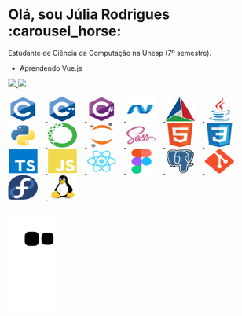 <h1 align="left">Olá, sou Júlia Rodrigues :carousel_horse: </h1> 

Estudante de Ciência da Computação na Unesp (7º semestre).

- Aprendendo Vue.js

<div>
  <a href="https://github.com/juliarmn">
  <img height="180em" src="https://github-readme-stats.vercel.app/api?username=juliarmn&show_icons=true&theme=bear&include_all_commits=true&count_private=true"/>
  <img height="180em" src="https://github-readme-stats.vercel.app/api/top-langs/?username=juliarmn&layout=compact&langs_count=9&count_private=true&theme=bear"/>
 </div>
  
  <br>
  
  <div style="display: inline_block">
    
   <img style="padding:0 1rem 0 0" height="50" width="60" src="https://raw.githubusercontent.com/devicons/devicon/master/icons/c/c-original.svg">
   <img style="padding:0 1rem 0 0" height="50" width="60" src="https://github.com/devicons/devicon/blob/master/icons/cplusplus/cplusplus-original.svg">
   <img style="padding:0 1rem 0 0" height="50" width="60" src="https://github.com/devicons/devicon/blob/master/icons/csharp/csharp-original.svg">
   <img style="padding:0 1rem 0 0" height="50" width="60" src="https://github.com/devicons/devicon/blob/master/icons/dot-net/dot-net-original.svg">
   <img style="padding:0 1rem 0 0" height="50" width="60" src="https://github.com/devicons/devicon/blob/master/icons/cmake/cmake-original.svg">
   <img style="padding:0 1rem 0 0" height="50" width="60" src="https://raw.githubusercontent.com/devicons/devicon/master/icons/java/java-original.svg">
   <img style="padding:0 1rem 0 0" height="50" width="60" src="https://raw.githubusercontent.com/devicons/devicon/master/icons/python/python-original.svg">
   <img style="padding:0 1rem 0 0" height="50" width="60" src="https://raw.githubusercontent.com/devicons/devicon/master/icons/anaconda/anaconda-original.svg">
   <img style="padding:0 1rem 0 0" height="50" width="60" src="https://raw.githubusercontent.com/devicons/devicon/master/icons/jupyter/jupyter-original.svg">
   <img style="padding:0 1rem 0 0" height="50" width="60" src="https://raw.githubusercontent.com/devicons/devicon/master/icons/sass/sass-original.svg">
   <img style="padding:0 1rem 0 0" height="50" width="60" src="https://raw.githubusercontent.com/devicons/devicon/master/icons/html5/html5-original.svg">
   <img style="padding:0 1rem 0 0" height="50" width="60" src="https://raw.githubusercontent.com/devicons/devicon/master/icons/css3/css3-original.svg">
   <img style="padding:0 1rem 0 0" height="50" width="60" src="https://github.com/devicons/devicon/blob/master/icons/typescript/typescript-plain.svg">
   <img style="padding:0 1rem 0 0" height="50" width="60" src="https://github.com/devicons/devicon/blob/master/icons/javascript/javascript-plain.svg">
   <img style="padding:0 1rem 0 0" height="50" width="60" src="https://github.com/devicons/devicon/blob/master/icons/react/react-original.svg">
   <img style="padding:0 1rem 0 0" height="50" width="60" src="https://github.com/devicons/devicon/blob/master/icons/figma/figma-original.svg">
   <img style="padding:0 1rem 0 0" height="50" width="60" src="https://github.com/devicons/devicon/blob/master/icons/postgresql/postgresql-original.svg">
   <img style="padding:0 1rem 0 0" height="50" width="60" src="https://github.com/devicons/devicon/blob/master/icons/git/git-original.svg">
   <img style="padding:0 1rem 0 0" height="50" width="60" src="https://github.com/devicons/devicon/blob/master/icons/fedora/fedora-original.svg">
   <img style="padding:0 1rem 0 0" height="50" width="60" src="https://github.com/devicons/devicon/blob/master/icons/linux/linux-original.svg">
   
  </div>

  ##
  
![Snake animation](https://github.com/juliarmn/juliarmn/blob/output/github-contribution-grid-snake.svg)
<!---
juliarmn/juliarmn is a ✨ special ✨ repository because its `README.md` (this file) appears on your GitHub profile.
You can click the Preview link to take a look at your changes.
--->
